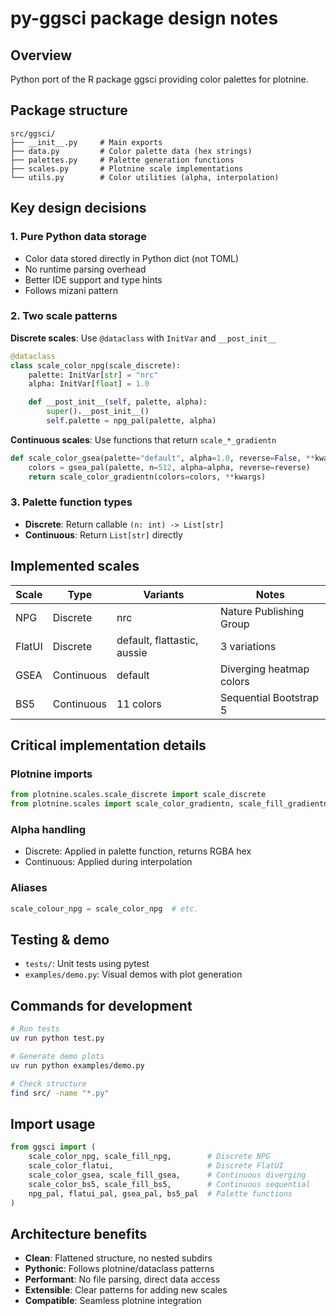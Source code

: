 # py-ggsci package design notes

## Overview

Python port of the R package ggsci providing color palettes for plotnine.

## Package structure

```
src/ggsci/
├── __init__.py     # Main exports
├── data.py         # Color palette data (hex strings)
├── palettes.py     # Palette generation functions
├── scales.py       # Plotnine scale implementations
└── utils.py        # Color utilities (alpha, interpolation)
```

## Key design decisions

### 1. Pure Python data storage

- Color data stored directly in Python dict (not TOML)
- No runtime parsing overhead
- Better IDE support and type hints
- Follows mizani pattern

### 2. Two scale patterns

**Discrete scales**: Use `@dataclass` with `InitVar` and `__post_init__`

```python
@dataclass
class scale_color_npg(scale_discrete):
    palette: InitVar[str] = "nrc"
    alpha: InitVar[float] = 1.0

    def __post_init__(self, palette, alpha):
        super().__post_init__()
        self.palette = npg_pal(palette, alpha)
```

**Continuous scales**: Use functions that return `scale_*_gradientn`

```python
def scale_color_gsea(palette="default", alpha=1.0, reverse=False, **kwargs):
    colors = gsea_pal(palette, n=512, alpha=alpha, reverse=reverse)
    return scale_color_gradientn(colors=colors, **kwargs)
```

### 3. Palette function types

- **Discrete**: Return callable `(n: int) -> List[str]`
- **Continuous**: Return `List[str]` directly

## Implemented scales

| Scale | Type | Variants | Notes |
|-------|------|----------|-------|
| NPG | Discrete | nrc | Nature Publishing Group |
| FlatUI | Discrete | default, flattastic, aussie | 3 variations |
| GSEA | Continuous | default | Diverging heatmap colors |
| BS5 | Continuous | 11 colors | Sequential Bootstrap 5 |

## Critical implementation details

### Plotnine imports

```python
from plotnine.scales.scale_discrete import scale_discrete
from plotnine.scales import scale_color_gradientn, scale_fill_gradientn
```

### Alpha handling

- Discrete: Applied in palette function, returns RGBA hex
- Continuous: Applied during interpolation

### Aliases

```python
scale_colour_npg = scale_color_npg  # etc.
```

## Testing & demo

- `tests/`: Unit tests using pytest
- `examples/demo.py`: Visual demos with plot generation

## Commands for development

```bash
# Run tests
uv run python test.py

# Generate demo plots
uv run python examples/demo.py

# Check structure
find src/ -name "*.py"
```

## Import usage

```python
from ggsci import (
    scale_color_npg, scale_fill_npg,        # Discrete NPG
    scale_color_flatui,                     # Discrete FlatUI
    scale_color_gsea, scale_fill_gsea,      # Continuous diverging
    scale_color_bs5, scale_fill_bs5,        # Continuous sequential
    npg_pal, flatui_pal, gsea_pal, bs5_pal  # Palette functions
)
```

## Architecture benefits

- **Clean**: Flattened structure, no nested subdirs
- **Pythonic**: Follows plotnine/dataclass patterns
- **Performant**: No file parsing, direct data access
- **Extensible**: Clear patterns for adding new scales
- **Compatible**: Seamless plotnine integration
